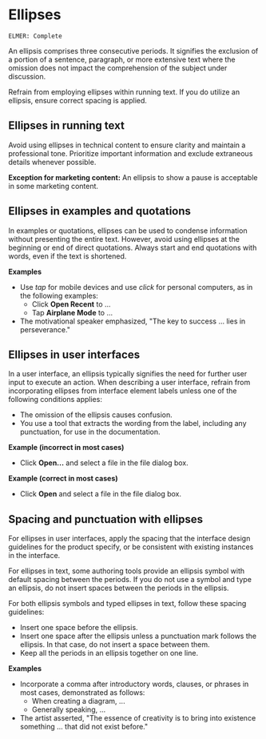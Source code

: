 # Ellipses

<code>ELMER: Complete</code>

An ellipsis comprises three consecutive periods. It signifies the exclusion of a portion of a sentence, paragraph, or more extensive text where the omission does not impact the comprehension of the subject under discussion.

Refrain from employing ellipses within running text. If you do utilize an ellipsis, ensure correct spacing is applied.

## Ellipses in running text

Avoid using ellipses in technical content to ensure clarity and maintain a professional tone. Prioritize important information and exclude extraneous details whenever possible.

**Exception for marketing content:** An ellipsis to show a pause is acceptable in some marketing content.

## Ellipses in examples and quotations

In examples or quotations, ellipses can be used to condense information without presenting the entire text. However, avoid using ellipses at the beginning or end of direct quotations. Always start and end quotations with words, even if the text is shortened.

**Examples**
- Use *tap* for mobile devices and use *click* for personal computers, as in the following examples:
  - Click **Open Recent** to ...
  - Tap **Airplane Mode** to ...
- The motivational speaker emphasized, "The key to success ... lies in perseverance."

## Ellipses in user interfaces

In a user interface, an ellipsis typically signifies the need for further user input to execute an action. When describing a user interface, refrain from incorporating ellipses from interface element labels unless one of the following conditions applies:
- The omission of the ellipsis causes confusion.
- You use a tool that extracts the wording from the label, including any punctuation, for use in the documentation.

**Example (incorrect in most cases)**
- Click **Open...** and select a file in the file dialog box.

**Example (correct in most cases)**
- Click **Open** and select a file in the file dialog box.

## Spacing and punctuation with ellipses

For ellipses in user interfaces, apply the spacing that the interface design guidelines for the product specify, or be consistent with existing instances in the interface.

For ellipses in text, some authoring tools provide an ellipsis symbol with default spacing between the periods. If you do not use a symbol and type an ellipsis, do not insert spaces between the periods in the ellipsis.

For both ellipsis symbols and typed ellipses in text, follow these spacing guidelines:

- Insert one space before the ellipsis.
- Insert one space after the ellipsis unless a punctuation mark follows the ellipsis. In that case, do not insert a space between them.
- Keep all the periods in an ellipsis together on one line.

**Examples**
- Incorporate a comma after introductory words, clauses, or phrases in most cases, demonstrated as follows:
  - When creating a diagram, ...
  - Generally speaking, ...
- The artist asserted, "The essence of creativity is to bring into existence something ... that did not exist before."
